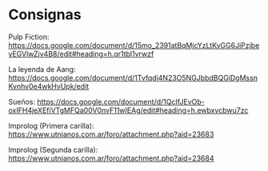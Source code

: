 # Consignas
Pulp Fiction: https://docs.google.com/document/d/15mo_2391atBqMjcYzLtKvGG6JiPzjbeyEGVlwZjv4B8/edit#heading=h.qr1tbl1vrwzf

La leyenda de Aang: https://docs.google.com/document/d/1Tvfqdj4N23O5NGJbbdBQGiDgMssnKvnhv0e4wkHvUpk/edit

Sueños: https://docs.google.com/document/d/1QcIfJEvOb-oxIFH4jeXEfiVTgMFQa00V0nvF11wIEAg/edit#heading=h.ewbxvcbwu7zc

Improlog (Primera carilla): https://www.utnianos.com.ar/foro/attachment.php?aid=23683

Improlog (Segunda carilla): https://www.utnianos.com.ar/foro/attachment.php?aid=23684
